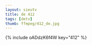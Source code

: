 ```yaml
--- 
layout: sieutv
title: de 412
tags: [detv]
thumb: ffmpeg/412_de.jpg
---
```

{% include oADdzK6f4W key="412" %} 
